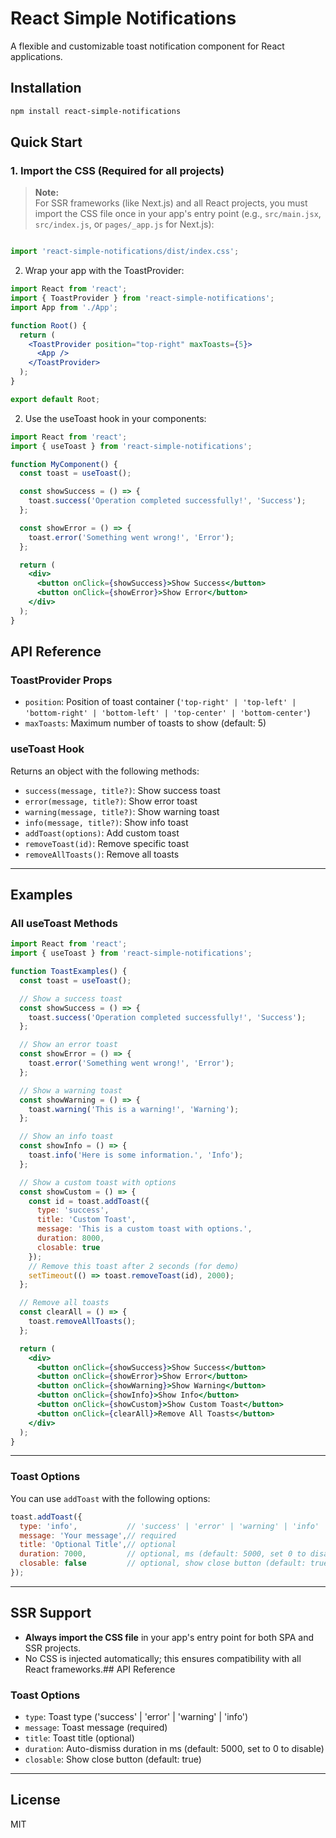 # React Simple Notifications

A flexible and customizable toast notification component for React applications.

## Installation

```bash
npm install react-simple-notifications
```

## Quick Start

### 1. Import the CSS (Required for all projects)

> **Note:**  
> For SSR frameworks (like Next.js) and all React projects, you must import the CSS file once in your app's entry point (e.g., `src/main.jsx`, `src/index.js`, or `pages/_app.js` for Next.js):

```js

import 'react-simple-notifications/dist/index.css';
```

2. Wrap your app with the ToastProvider:

```jsx
import React from 'react';
import { ToastProvider } from 'react-simple-notifications';
import App from './App';

function Root() {
  return (
    <ToastProvider position="top-right" maxToasts={5}>
      <App />
    </ToastProvider>
  );
}

export default Root;
```

2. Use the useToast hook in your components:

```jsx
import React from 'react';
import { useToast } from 'react-simple-notifications';

function MyComponent() {
  const toast = useToast();

  const showSuccess = () => {
    toast.success('Operation completed successfully!', 'Success');
  };

  const showError = () => {
    toast.error('Something went wrong!', 'Error');
  };

  return (
    <div>
      <button onClick={showSuccess}>Show Success</button>
      <button onClick={showError}>Show Error</button>
    </div>
  );
}
```

## API Reference

### ToastProvider Props

- `position`: Position of toast container (`'top-right' | 'top-left' | 'bottom-right' | 'bottom-left' | 'top-center' | 'bottom-center'`)
- `maxToasts`: Maximum number of toasts to show (default: 5)

### useToast Hook

Returns an object with the following methods:

- `success(message, title?)`: Show success toast
- `error(message, title?)`: Show error toast  
- `warning(message, title?)`: Show warning toast
- `info(message, title?)`: Show info toast
- `addToast(options)`: Add custom toast
- `removeToast(id)`: Remove specific toast
- `removeAllToasts()`: Remove all toasts

---

## Examples

### All useToast Methods

```jsx
import React from 'react';
import { useToast } from 'react-simple-notifications';

function ToastExamples() {
  const toast = useToast();

  // Show a success toast
  const showSuccess = () => {
    toast.success('Operation completed successfully!', 'Success');
  };

  // Show an error toast
  const showError = () => {
    toast.error('Something went wrong!', 'Error');
  };

  // Show a warning toast
  const showWarning = () => {
    toast.warning('This is a warning!', 'Warning');
  };

  // Show an info toast
  const showInfo = () => {
    toast.info('Here is some information.', 'Info');
  };

  // Show a custom toast with options
  const showCustom = () => {
    const id = toast.addToast({
      type: 'success',
      title: 'Custom Toast',
      message: 'This is a custom toast with options.',
      duration: 8000,
      closable: true
    });
    // Remove this toast after 2 seconds (for demo)
    setTimeout(() => toast.removeToast(id), 2000);
  };

  // Remove all toasts
  const clearAll = () => {
    toast.removeAllToasts();
  };

  return (
    <div>
      <button onClick={showSuccess}>Show Success</button>
      <button onClick={showError}>Show Error</button>
      <button onClick={showWarning}>Show Warning</button>
      <button onClick={showInfo}>Show Info</button>
      <button onClick={showCustom}>Show Custom Toast</button>
      <button onClick={clearAll}>Remove All Toasts</button>
    </div>
  );
}
```

---

### Toast Options

You can use `addToast` with the following options:

```js
toast.addToast({
  type: 'info',           // 'success' | 'error' | 'warning' | 'info'
  message: 'Your message',// required
  title: 'Optional Title',// optional
  duration: 7000,         // optional, ms (default: 5000, set 0 to disable auto-dismiss)
  closable: false         // optional, show close button (default: true)
});
```

---

## SSR Support

- **Always import the CSS file** in your app's entry point for both SPA and SSR projects.
- No CSS is injected automatically; this ensures compatibility with all React frameworks.## API Reference



### Toast Options

- `type`: Toast type ('success' | 'error' | 'warning' | 'info')
- `message`: Toast message (required)
- `title`: Toast title (optional)
- `duration`: Auto-dismiss duration in ms (default: 5000, set to 0 to disable)
- `closable`: Show close button (default: true)

---

## License

MIT